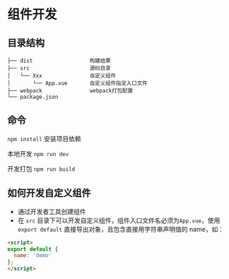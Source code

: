 # 组件开发

## 目录结构

```
├── dist                  构建结果
├── src                   源码目录
│   └── Xxx               自定义组件
│       └── App.vue       自定义组件指定入口文件
├── webpack               webpack打包配置
└── package.json
```

## 命令
`npm install` 安装项目依赖

本地开发
`npm run dev` 

开发打包
`npm run build` 

## 如何开发自定义组件

- 通过开发者工具创建组件
- 在 `src` 目录下可以开发自定义组件，组件入口文件名必须为`App.vue`，使用 `export default` 直接导出对象，且包含直接用字符串声明值的 name，如：

```html
<script>
export default {
  name: 'demo'
};
</script>
```
